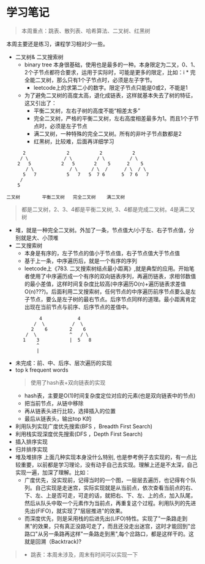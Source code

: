 # 学习笔记
> 本周重点：跳表、散列表、哈希算法、二叉树、红黑树

本周主要还是练习，课程学习相对少一些。
* 二叉树& 二叉搜索树
  * binary tree 本身很基础，使用也是最多的一种。本身限定为二叉，0、1、2个子节点都符合要求，运用于实际时，可能是更多的限定，比如：i     * 完全能二叉树，那么只有1个子节点时，必须是左子字节。
	 * leetcode上的求第二小的数字。限定子节点只能是0或2，不能是1
  * 为了避免二叉树的高度太高，退化成链表，这样就基本失去了树的特征，这又引出了：
	 * 平衡二叉树，左右子树的高度不能“相差太多”
     * 完全二叉树，严格的平衡二叉树，左右高度相差最多为1。而且1个子节点时，必须是左子节点
  	 * 满二叉树，一种特殊的完全二叉树。所有的非叶子节点数都是2
     * 红黑树，比较难，后面再详细学习
```
      2               2           2           2
     / \          	 / \      	 / \      	 / \
    2   5           2   5       2    5      2    5
       / \             / \     / \  /      / \  / \ 
      5   7           5   7   5  7 6      5  7 6   7  
     /
    5
```
    二叉树        平衡二叉树   完全二叉树    满二叉树
  > 都是二叉树，2、3、4都是平衡二叉树, 3、4都是完成二叉树。4是满二叉树
  * 堆，就是一种完全二叉树。外加了一条，节点值大/小于左、右子节点值，分别就是大、小顶堆
  * 二叉搜索树
	* 本身是有序的，左子节点的值小于节点值，右子节点值大于节点值
    * 基于上一条，中序遍历后，就是一个有序的序列
    * leetcode上《783. 二叉搜索树结点最小距离》,就是典型的应用。开始笔者使用了中序遍历成一个有序的双向链表序列，再遍历链表，求相邻数值的最小差值，这样时间复杂度比较高(中序遍历O(n)+遍历链表求差值O(n)???)。后面利用二叉搜索树，任何节点的中序遍历前序节点要么是左子节点，要么是左子树的最右节点。后序节点同样的道理。最小距离肯定出现在当前节点与前序、后序节点的差值中。
```
            4             4
          /  \          /  \
         2    6        2    6
       /  \            ^   / \
      1    3           |  5   8
           ^
           |
```
  * 未完成：前、中、后序、层次遍历的实现
* top k frequent words 
  > 使用了hash表+双向链表的实现
  * hash表，主要是O(1)时间复杂度定位对应的元素(也是双向链表中的节点)
  * 把当前节点，从链中移除
  * 再从链表头进行比较，选择插入的位置
  * 最后从链表头，输出top K的
* 利用队列实现广度优先搜索(BFS ，Breadth First Search)
* 利用栈实现深度优先搜索(DFS ，Depth First Search)
* 插入排序实现
* 归并排序实现
* 堆及堆排序
上面几种实现本身没什么特别, 也是参考例子去实现的，有一点比较重要，以前都是学习理论，没有动手自己去实现。理解上还是不太深，自己实现一遍，加深了理解。比如：
	* 广度优先，没实现前，记得当时的一个图，一层层去遍历，也记得有个队列。自己实现是走迷宫，实际实现就是从当前点，依次查看当前点的右、下、左、上是否可走，可走的话，就把右、下、左、上的点，加入队尾，然后从队头中取一个元素作为当前点，再重复这个过程。利用队列的先进先出(FIFO)，就实现了"层层推进"的效果。
    * 而深度优先，则是采用栈的后进先出(LIFO)特性。实现了"一条路走到黑"的效果，只有真正没路可走了，而且还没走出迷宫，这时才能回到"岔路口"从另一条路再这样"一条路走到黑",每个岔路口，都是这样干的。这就是回溯（Backtrack)?

> * 跳表：本周未涉及，周末有时间可以实现一下
